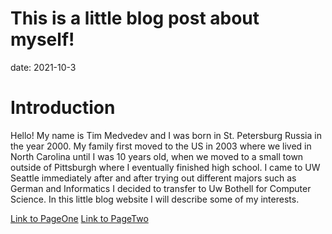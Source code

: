 # This is a little blog post about myself!

date: 2021-10-3
# Introduction

Hello! My name is Tim Medvedev and I was born in St. Petersburg Russia in the year 2000. My family first moved to the US in 2003 where we lived in North Carolina
until I was 10 years old, when we moved to a small town outside of Pittsburgh where I eventually finished high school. I came to UW Seattle immediately after and after trying out different majors such as German and Informatics I decided to transfer to Uw Bothell for Computer Science. In this little blog website I will describe some of my interests.

[Link to PageOne](PageOne.MD)
[Link to PageTwo](PageTwo.MD)
